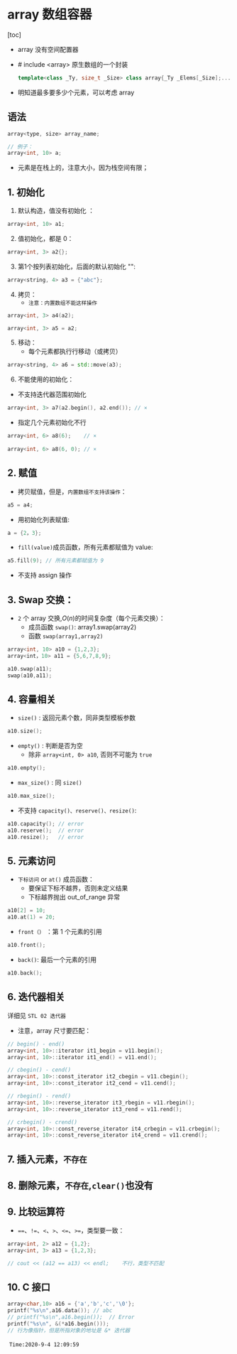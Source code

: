 # array 数组容器

[toc]

- array 没有空间配置器

- \# include \<array\> 原生数组的一个封装

  ```c++
  template<class _Ty, size_t _Size> class array{_Ty _Elems[_Size];...}
  ```

- 明知道最多要多少个元素，可以考虑 array

## 语法

```c++
array<type, size> array_name;

// 例子：
array<int, 10> a;
```

- 元素是在栈上的，注意大小，因为栈空间有限；

## 1. 初始化

1. 默认构造，值没有初始化 ：

```C++
array<int, 10> a1;
```

2. 值初始化，都是 0：

```c++
array<int, 3> a2{};
```

3. 第1个按列表初始化，后面的默认初始化 "":

```c++
array<string, 4> a3 = {"abc"};
```

4. 拷贝：
   - `注意：内置数组不能这样操作`

```c++
array<int, 3> a4(a2);

array<int, 3> a5 = a2;
```

5. 移动：
   - 每个元素都执行行移动（或拷贝）

```c++
array<string, 4> a6 = std::move(a3);
```

6. 不能使用的初始化：

- 不支持迭代器范围初始化

```c++
array<int, 3> a7(a2.begin(), a2.end()); // ×
```

- 指定几个元素初始化不行

```c++
array<int, 6> a8(6);	// ×
    
array<int, 6> a8(6, 0); // ×
```



## 2. 赋值

- 拷贝赋值，但是，`内置数组不支持该操作`：

```c++
a5 = a4;
```

- 用初始化列表赋值:

```c++
a = {2，3};
```

- `fill(value)`成员函数，所有元素都赋值为 value:

```c++
a5.fill(9);	// 所有元素都赋值为 9
```

- 不支持 assign 操作

## 3. Swap 交换：

- `2` 个 array 交换,$O(n)$的时间复杂度（每个元素交换）：
  - 成员函数 `swap()`: array1.swap(array2)
  - 函数 `swap(array1,array2)`

```c++
array<int, 10> a10 = {1,2,3};
array<int，10> a11 = {5,6,7,8,9};

a10.swap(a11);
swap(a10,a11);
```

## 4. 容量相关

- `size()` : 返回元素个数，同非类型模板参数

```c++
a10.size();
```

- `empty()` : 判断是否为空
  - 除非 `array<int, 0> a10`, 否则不可能为 `true`

```C++
a10.empty();
```

- `max_size()` : 同 `size()`

```c++
a10.max_size();
```

- 不支持 `capacity()、reserve()、resize()`:

```c++
a10.capacity(); // error
a10.reserve();	// error
a10.resize();	// error
```

## 5. 元素访问

- `下标访问` or `at()` 成员函数：
  - 要保证下标不越界，否则未定义结果
  - 下标越界抛出 out_of_range 异常

```c++
a10[2] = 10;
a10.at(1) = 20;
```

- `front（）` ：第 1 个元素的引用

```c++
a10.front();
```

- `back()`: 最后一个元素的引用

```c++
a10.back();
```

## 6. 迭代器相关

详细见 `STL 02 迭代器`

- 注意，array 尺寸要匹配：

```c++
// begin() - end()
array<int, 10>::iterator it1_begin = v11.begin();
array<int, 10>::iterator it1_end() = v11.end();

// cbegin() - cend()
array<int, 10>::const_iterator it2_cbegin = v11.cbegin();
array<int, 10>::const_iterator it2_cend = v11.cend();

// rbegin() - rend()
array<int, 10>::reverse_iterator it3_rbegin = v11.rbegin();
array<int, 10>::reverse_iterator it3_rend = v11.rend();

// crbegin() - crend()
array<int, 10>::const_reverse_iterator it4_crbegin = v11.crbegin();
array<int, 10>::const_reverse_iterator it4_crend = v11.crend();

```

## 7. 插入元素，`不存在`

## 8. 删除元素，`不存在`,`clear()`也没有

## 9. 比较运算符

- `==`、`!=`、`<`、`>`、`<=`、`>=`，类型要一致：

```c++
array<int, 2> a12 = {1,2};
array<int, 3> a13 = {1,2,3};

// cout << (a12 == a13) << endl;	不行，类型不匹配
```

## 10. C 接口

```c++
array<char,10> a16 = {'a','b','c','\0'};
printf("%s\n",a16.data()); // abc
// printf("%s\n",a16.begin());	// Error
printf("%s\n", &(*a16.begin()));
// 行为像指针，但是所指对象的地址是 &* 迭代器
```











​												`Time:2020-9-4 12:09:59`